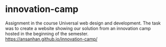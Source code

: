 # innovation-camp
Assignment in the course Universal web design and development. The task was to create a website showing our solution from an innovation camp hosted in the beginning of the semester. 
https://ansanhan.github.io/innovation-camp/
